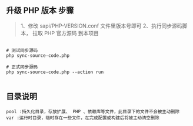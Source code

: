 ## 升级 PHP 版本 步骤

> 1、修改 sapi/PHP-VERSION.conf 文件里版本号即可
> 2、执行同步源码脚本， 拉取 PHP 官方源码 到本项目

```shell

# 测试同步源码
php sync-source-code.php

# 正式同步源码
php sync-source-code.php --action run


```

## 目录说明

    pool :持久化目录，存放扩展、 PHP 、依赖库等文件，此目录下的文件不会被主动删除
    var :运行时目录，临时存在一些文件，在完成配置或构建后将被主动清空删除
